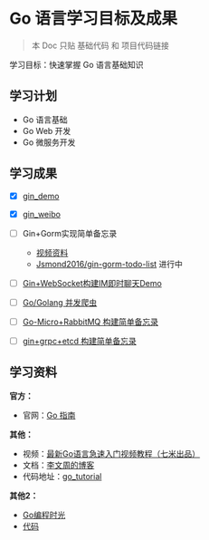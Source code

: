 # Go 语言学习目标及成果

> 本 Doc 只贴 基础代码 和 项目代码链接


学习目标：快速掌握 Go 语言基础知识

## 学习计划

- Go 语言基础
- Go Web 开发
- Go 微服务开发


## 学习成果

- [x] [gin_demo](https://github.com/Jsmond2016/gin_demo)
- [x] [gin_weibo](https://github.com/Jsmond2016/gin_weibo)
- [ ] Gin+Gorm实现简单备忘录
  - [视频资料](https://www.bilibili.com/video/BV1GT4y1R7tX)
  - [Jsmond2016/gin-gorm-todo-list](https://github.com/Jsmond2016/gin-gorm-todo-list) 进行中
- [ ] [Gin+WebSocket构建IM即时聊天Demo](https://www.bilibili.com/video/BV1BP4y1H7gV)
- [ ] [Go/Golang 并发爬虫](https://www.bilibili.com/video/BV1CR4y1g7wB)
- [ ] [Go-Micro+RabbitMQ 构建简单备忘录](https://www.bilibili.com/video/BV1h44y1L7LN)
- [ ] [gin+grpc+etcd 构建简单备忘录](https://www.bilibili.com/video/BV1fS4y177og?vd_source=97ca2403e645c8e1787c35d7a06f7d45)


## 学习资料

**官方：**

- 官网：[Go 指南](https://tour.go-zh.org/list)

**其他：**

- 视频：[最新Go语言急速入门视频教程（七米出品）](https://www.bilibili.com/video/BV1ZJ411W7jG)
- 文档：[李文周的博客](https://www.liwenzhou.com/posts/Go/golang-menu/)
- 代码地址：[go_tutorial](https://github.com/Q1mi/go_tutorial)

**其他2：**

- [Go编程时光](https://golang.iswbm.com/preface.html)
- [代码](https://github.com/iswbm/GolangCodingTime)
